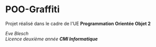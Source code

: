 # POO-Graffiti

Projet réalisé dans le cadre de l'UE **Programmation Orientée Objet 2**  

*Eve Blesch  
Licence deuxième année **CMI Informatique***
